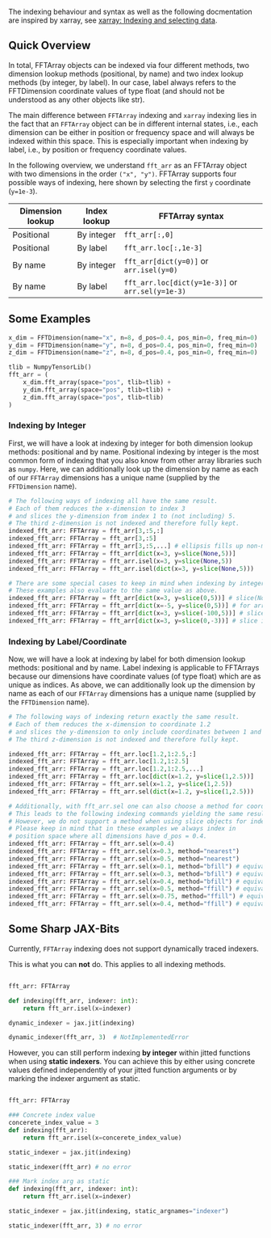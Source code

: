 The indexing behaviour and syntax as well as the following docmentation are inspired by xarray, see [xarray: Indexing and selecting data](https://docs.xarray.dev/en/stable/user-guide/indexing.html).

## Quick Overview
In total, FFTArray objects can be indexed via four different methods, two dimension lookup methods (positional, by name) and two index lookup methods (by integer, by label). In our case, label always refers to the FFTDimension coordinate values of type float (and should not be understood as any other objects like str).

The main difference between `FFTArray` indexing and `xarray` indexing lies in the fact that an `FFTArray` object can be in different internal states, i.e., each dimension can be either in position or frequency space and will always be indexed within this space. This is especially important when indexing by label, i.e., by position or frequency coordinate values.

In the following overview, we understand `fft_arr` as an FFTArray object with two dimensions in the order `("x", "y")`. FFTArray supports four possible ways of indexing, here shown by selecting the first `y` coordinate (`y=1e-3`).

Dimension lookup | Index lookup | FFTArray syntax |
--- | --- | --- |
Positional | By integer | `fft_arr[:,0]` |
Positional | By label | `fft_arr.loc[:,1e-3]` |
By name | By integer | `fft_arr[dict(y=0)]` or `arr.isel(y=0)` |
By name | By label | `fft_arr.loc[dict(y=1e-3)]` or `arr.sel(y=1e-3)` |

## Some Examples
```python
x_dim = FFTDimension(name="x", n=8, d_pos=0.4, pos_min=0, freq_min=0)
y_dim = FFTDimension(name="y", n=8, d_pos=0.4, pos_min=0, freq_min=0)
z_dim = FFTDimension(name="z", n=8, d_pos=0.4, pos_min=0, freq_min=0)

tlib = NumpyTensorLib()
fft_arr = (
    x_dim.fft_array(space="pos", tlib=tlib) +
    y_dim.fft_array(space="pos", tlib=tlib) +
    z_dim.fft_array(space="pos", tlib=tlib)
)
```
### Indexing by Integer
First, we will have a look at indexing by integer for both dimension lookup methods: positional and by name. Positional indexing by integer is the most common form of indexing that you also know from other array libraries such as `numpy`. Here, we can additionally look up the dimension by name as each of our `FFTArray` dimensions has a unique name (supplied by the `FFTDimension` name).
```python
# The following ways of indexing all have the same result.
# Each of them reduces the x-dimension to index 3
# and slices the y-dimension from index 1 to (not including) 5.
# The third z-dimension is not indexed and therefore fully kept.
indexed_fft_arr: FFTArray = fft_arr[3,:5,:]
indexed_fft_arr: FFTArray = fft_arr[3,:5]
indexed_fft_arr: FFTArray = fft_arr[3,:5,...] # ellipsis fills up non-mentioned dimensions (useful for only indexing late or early dimensions)
indexed_fft_arr: FFTArray = fft_arr[dict(x=3, y=slice(None,5))]
indexed_fft_arr: FFTArray = fft_arr.isel(x=3, y=slice(None,5))
indexed_fft_arr: FFTArray = fft_arr.isel(dict(x=3, y=slice(None,5)))

# There are some special cases to keep in mind when indexing by integer.
# These examples also evaluate to the same value as above.
indexed_fft_arr: FFTArray = fft_arr[dict(x=3, y=slice(0,5))] # slice(None,x) = slice(0,x)
indexed_fft_arr: FFTArray = fft_arr[dict(x=-5, y=slice(0,5))] # for array with dim.n = 8: index -5 = index 3
indexed_fft_arr: FFTArray = fft_arr[dict(x=3, y=slice(-100,5))] # slice objects with start < -dim.n are mapped to None
indexed_fft_arr: FFTArray = fft_arr[dict(x=3, y=slice(0,-3))] # slice indices are individually mapped to a valid region if possible
```
### Indexing by Label/Coordinate
Now, we will have a look at indexing by label for both dimension lookup methods: positional and by name. Label indexing is applicable to FFTArrays because our dimensions have coordinate values (of type float) which are as unique as indices. As above, we can additionally look up the dimension by name as each of our `FFTArray` dimensions has a unique name (supplied by the `FFTDimension` name).
```python
# The following ways of indexing return exactly the same result.
# Each of them reduces the x-dimension to coordinate 1.2
# and slices the y-dimension to only include coordinates between 1 and 2.5.
# The third z-dimension is not indexed and therefore fully kept.

indexed_fft_arr: FFTArray = fft_arr.loc[1.2,1:2.5,:]
indexed_fft_arr: FFTArray = fft_arr.loc[1.2,1:2.5]
indexed_fft_arr: FFTArray = fft_arr.loc[1.2,1:2.5,...]
indexed_fft_arr: FFTArray = fft_arr.loc[dict(x=1.2, y=slice(1,2.5))]
indexed_fft_arr: FFTArray = fft_arr.sel(x=1.2, y=slice(1,2.5))
indexed_fft_arr: FFTArray = fft_arr.sel(dict(x=1.2, y=slice(1,2.5)))

# Additionally, with fft_arr.sel one can also choose a method for coordinate search.
# This leads to the following indexing commands yielding the same result.
# However, we do not support a method when using slice objects for indexing.
# Please keep in mind that in these examples we always index in
# position space where all dimensions have d_pos = 0.4.
indexed_fft_arr: FFTArray = fft_arr.sel(x=0.4)
indexed_fft_arr: FFTArray = fft_arr.sel(x=0.3, method="nearest")
indexed_fft_arr: FFTArray = fft_arr.sel(x=0.5, method="nearest")
indexed_fft_arr: FFTArray = fft_arr.sel(x=0.1, method="bfill") # equivalent: method="backfill"
indexed_fft_arr: FFTArray = fft_arr.sel(x=0.3, method="bfill") # equivalent: method="backfill"
indexed_fft_arr: FFTArray = fft_arr.sel(x=0.4, method="bfill") # equivalent: method="backfill"
indexed_fft_arr: FFTArray = fft_arr.sel(x=0.5, method="ffill") # equivalent: method="pad"
indexed_fft_arr: FFTArray = fft_arr.sel(x=0.75, method="ffill") # equivalent: method="pad"
indexed_fft_arr: FFTArray = fft_arr.sel(x=0.4, method="ffill") # equivalent: method="pad"

```
## Some Sharp JAX-Bits
Currently, `FFTArray` indexing does not support dynamically traced indexers.

This is what you can **not** do. This applies to all indexing methods.

```python

fft_arr: FFTArray

def indexing(fft_arr, indexer: int):
    return fft_arr.isel(x=indexer)

dynamic_indexer = jax.jit(indexing)

dynamic_indexer(fft_arr, 3)  # NotImplementedError

```

However, you can still perform indexing **by integer** within jitted functions when using **static indexers**. You can achieve this by either using concrete values defined independently of your jitted function arguments or by marking the indexer argument as static.

```python

fft_arr: FFTArray

### Concrete index value
concerete_index_value = 3
def indexing(fft_arr):
    return fft_arr.isel(x=concerete_index_value)

static_indexer = jax.jit(indexing)

static_indexer(fft_arr) # no error

### Mark index arg as static
def indexing(fft_arr, indexer: int):
    return fft_arr.isel(x=indexer)

static_indexer = jax.jit(indexing, static_argnames="indexer")

static_indexer(fft_arr, 3) # no error

```

